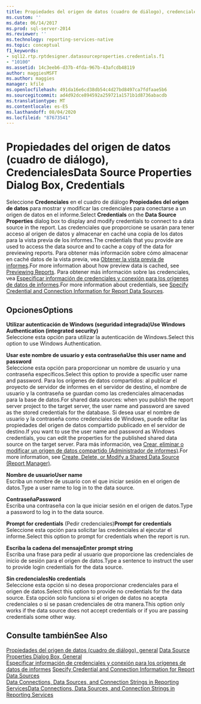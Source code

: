 ```yaml
---
title: Propiedades del origen de datos (cuadro de diálogo), credenciales | Microsoft Docs
ms.custom: ''
ms.date: 06/14/2017
ms.prod: sql-server-2014
ms.reviewer: ''
ms.technology: reporting-services-native
ms.topic: conceptual
f1_keywords:
- sql12.rtp.rptdesigner.datasourceproperties.credentials.f1
- "10100"
ms.assetid: 14c3eeb6-d37b-4fda-967b-43afcdb48119
author: maggiesMSFT
ms.author: maggies
manager: kfile
ms.openlocfilehash: 491da16e6cd38db54c4d27bd8497ca7fdfaae5b6
ms.sourcegitcommit: ad4d92dce894592a259721a1571b1d8736abacdb
ms.translationtype: MT
ms.contentlocale: es-ES
ms.lasthandoff: 08/04/2020
ms.locfileid: "87673541"
---
```

# <a name="data-source-properties-dialog-box-credentials"></a><span data-ttu-id="5b17b-102">Propiedades del origen de datos (cuadro de diálogo), Credenciales</span><span class="sxs-lookup"><span data-stu-id="5b17b-102">Data Source Properties Dialog Box, Credentials</span></span>
  <span data-ttu-id="5b17b-103">Seleccione **Credenciales** en el cuadro de diálogo **Propiedades del origen de datos** para mostrar y modificar las credenciales para conectarse a un origen de datos en el informe.</span><span class="sxs-lookup"><span data-stu-id="5b17b-103">Select **Credentials** on the **Data Source Properties** dialog box to display and modify credentials to connect to a data source in the report.</span></span> <span data-ttu-id="5b17b-104">Las credenciales que proporcione se usarán para tener acceso al origen de datos y almacenar en caché una copia de los datos para la vista previa de los informes.</span><span class="sxs-lookup"><span data-stu-id="5b17b-104">The credentials that you provide are used to access the data source and to cache a copy of the data for previewing reports.</span></span> <span data-ttu-id="5b17b-105">Para obtener más información sobre cómo almacenar en caché datos de la vista previa, vea [Obtener la vista previa de informes](reports/previewing-reports.md).</span><span class="sxs-lookup"><span data-stu-id="5b17b-105">For more information about how preview data is cached, see [Previewing Reports](reports/previewing-reports.md).</span></span> <span data-ttu-id="5b17b-106">Para obtener más información sobre las credenciales, vea [Especificar información de credenciales y conexión para los orígenes de datos de informes](report-data/specify-credential-and-connection-information-for-report-data-sources.md).</span><span class="sxs-lookup"><span data-stu-id="5b17b-106">For more information about credentials, see [Specify Credential and Connection Information for Report Data Sources](report-data/specify-credential-and-connection-information-for-report-data-sources.md).</span></span>  
  
## <a name="options"></a><span data-ttu-id="5b17b-107">Opciones</span><span class="sxs-lookup"><span data-stu-id="5b17b-107">Options</span></span>  
 <span data-ttu-id="5b17b-108">**Utilizar autenticación de Windows (seguridad integrada)**</span><span class="sxs-lookup"><span data-stu-id="5b17b-108">**Use Windows Authentication (integrated security)**</span></span>  
 <span data-ttu-id="5b17b-109">Seleccione esta opción para utilizar la autenticación de Windows.</span><span class="sxs-lookup"><span data-stu-id="5b17b-109">Select this option to use Windows Authentication.</span></span>  
  
 <span data-ttu-id="5b17b-110">**Usar este nombre de usuario y esta contraseña**</span><span class="sxs-lookup"><span data-stu-id="5b17b-110">**Use this user name and password**</span></span>  
 <span data-ttu-id="5b17b-111">Seleccione esta opción para proporcionar un nombre de usuario y una contraseña específicos.</span><span class="sxs-lookup"><span data-stu-id="5b17b-111">Select this option to provide a specific user name and password.</span></span> <span data-ttu-id="5b17b-112">Para los orígenes de datos compartidos: al publicar el proyecto de servidor de informes en el servidor de destino, el nombre de usuario y la contraseña se guardan como las credenciales almacenadas para la base de datos.</span><span class="sxs-lookup"><span data-stu-id="5b17b-112">For shared data sources: when you publish the report server project to the target server, the user name and password are saved as the stored credentials for the database.</span></span> <span data-ttu-id="5b17b-113">Si desea usar el nombre de usuario y la contraseña como credenciales de Windows, puede editar las propiedades del origen de datos compartido publicado en el servidor de destino.</span><span class="sxs-lookup"><span data-stu-id="5b17b-113">If you want to use the user name and password as Windows credentials, you can edit the properties for the published shared data source on the target server.</span></span> <span data-ttu-id="5b17b-114">Para más información, vea [Crear, eliminar o modificar un origen de datos compartido &#40;Administrador de informes&#41;](../../2014/reporting-services/create-delete-or-modify-a-shared-data-source-report-manager.md).</span><span class="sxs-lookup"><span data-stu-id="5b17b-114">For more information, see [Create, Delete, or Modify a Shared Data Source &#40;Report Manager&#41;](../../2014/reporting-services/create-delete-or-modify-a-shared-data-source-report-manager.md).</span></span>  
  
 <span data-ttu-id="5b17b-115">**Nombre de usuario**</span><span class="sxs-lookup"><span data-stu-id="5b17b-115">**User name**</span></span>  
 <span data-ttu-id="5b17b-116">Escriba un nombre de usuario con el que iniciar sesión en el origen de datos.</span><span class="sxs-lookup"><span data-stu-id="5b17b-116">Type a user name to log in to the data source.</span></span>  
  
 <span data-ttu-id="5b17b-117">**Contraseña**</span><span class="sxs-lookup"><span data-stu-id="5b17b-117">**Password**</span></span>  
 <span data-ttu-id="5b17b-118">Escriba una contraseña con la que iniciar sesión en el origen de datos.</span><span class="sxs-lookup"><span data-stu-id="5b17b-118">Type a password to log in to the data source.</span></span>  
  
 <span data-ttu-id="5b17b-119">**Prompt for credentials** (Pedir credenciales)</span><span class="sxs-lookup"><span data-stu-id="5b17b-119">**Prompt for credentials**</span></span>  
 <span data-ttu-id="5b17b-120">Seleccione esta opción para solicitar las credenciales al ejecutar el informe.</span><span class="sxs-lookup"><span data-stu-id="5b17b-120">Select this option to prompt for credentials when the report is run.</span></span>  
  
 <span data-ttu-id="5b17b-121">**Escriba la cadena del mensaje**</span><span class="sxs-lookup"><span data-stu-id="5b17b-121">**Enter prompt string**</span></span>  
 <span data-ttu-id="5b17b-122">Escriba una frase para pedir al usuario que proporcione las credenciales de inicio de sesión para el origen de datos.</span><span class="sxs-lookup"><span data-stu-id="5b17b-122">Type a sentence to instruct the user to provide login credentials for the data source.</span></span>  
  
 <span data-ttu-id="5b17b-123">**Sin credenciales**</span><span class="sxs-lookup"><span data-stu-id="5b17b-123">**No credentials**</span></span>  
 <span data-ttu-id="5b17b-124">Seleccione esta opción si no desea proporcionar credenciales para el origen de datos.</span><span class="sxs-lookup"><span data-stu-id="5b17b-124">Select this option to provide no credentials for the data source.</span></span> <span data-ttu-id="5b17b-125">Esta opción solo funciona si el origen de datos no acepta credenciales o si se pasan credenciales de otra manera.</span><span class="sxs-lookup"><span data-stu-id="5b17b-125">This option only works if the data source does not accept credentials or if you are passing credentials some other way.</span></span>  
  
## <a name="see-also"></a><span data-ttu-id="5b17b-126">Consulte también</span><span class="sxs-lookup"><span data-stu-id="5b17b-126">See Also</span></span>  
 <span data-ttu-id="5b17b-127">[Propiedades del origen de datos (cuadro de diálogo), general](../../2014/reporting-services/data-source-properties-dialog-box-general.md) </span><span class="sxs-lookup"><span data-stu-id="5b17b-127">[Data Source Properties Dialog Box, General](../../2014/reporting-services/data-source-properties-dialog-box-general.md) </span></span>  
 <span data-ttu-id="5b17b-128">[Especificar información de credenciales y conexión para los orígenes de datos de informes](report-data/specify-credential-and-connection-information-for-report-data-sources.md) </span><span class="sxs-lookup"><span data-stu-id="5b17b-128">[Specify Credential and Connection Information for Report Data Sources](report-data/specify-credential-and-connection-information-for-report-data-sources.md) </span></span>  
 [<span data-ttu-id="5b17b-129">Data Connections, Data Sources, and Connection Strings in Reporting Services</span><span class="sxs-lookup"><span data-stu-id="5b17b-129">Data Connections, Data Sources, and Connection Strings in Reporting Services</span></span>](../../2014/reporting-services/data-connections-data-sources-and-connection-strings-in-reporting-services.md)  
  
  
